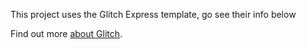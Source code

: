 This project uses the Glitch Express template, go see their info below


Find out more [about Glitch](https://glitch.com/about).
